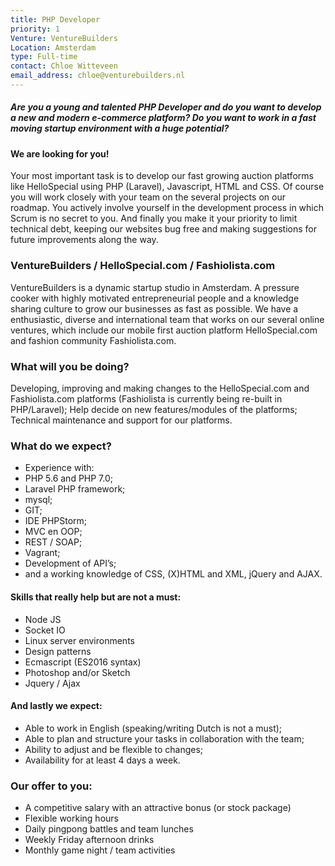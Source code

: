 ```yaml
---
title: PHP Developer
priority: 1
Venture: VentureBuilders
Location: Amsterdam
type: Full-time
contact: Chloe Witteveen
email_address: chloe@venturebuilders.nl
---
```


##### Are you a young and talented PHP Developer and do you want to develop a new and modern e-commerce platform? Do you want to work in a fast moving startup environment with a huge potential?

#### We are looking for you!

Your most important task is to develop our fast growing auction platforms like HelloSpecial using PHP (Laravel), Javascript, HTML and CSS.
Of course you will work closely with your team on the several projects on our roadmap. You actively involve yourself in the development process in which Scrum is no secret to you. And finally you make it your priority to limit technical debt, keeping our websites bug free and making suggestions for future improvements along the way.

### VentureBuilders / HelloSpecial.com / Fashiolista.com

VentureBuilders is a dynamic startup studio in Amsterdam. A pressure cooker with highly motivated entrepreneurial people and a knowledge sharing culture to grow our businesses as fast as possible.
We have a enthusiastic, diverse and international team that works on our several online ventures, which include our mobile first auction platform HelloSpecial.com and fashion community Fashiolista.com.

### What will you be doing?

Developing, improving and making changes to the HelloSpecial.com and Fashiolista.com platforms (Fashiolista is currently being re-built in PHP/Laravel);
Help decide on new features/modules of the platforms;
Technical maintenance and support for our platforms.

### What do we expect?

- Experience with:
- PHP 5.6 and PHP 7.0;
- Laravel PHP framework;
- mysql;
- GIT;
- IDE PHPStorm;
- MVC en OOP;
- REST / SOAP;
- Vagrant;
- Development of API’s;
- and a working knowledge of CSS, (X)HTML and XML, jQuery and AJAX.

#### Skills that really help but are not a must:

- Node JS
- Socket IO
- Linux server environments
- Design patterns
- Ecmascript (ES2016 syntax)
- Photoshop and/or Sketch
- Jquery / Ajax

#### And lastly we expect:

- Able to work in English (speaking/writing Dutch is not a must);
- Able to plan and structure your tasks in collaboration with the team;
- Ability to adjust and be flexible to changes;
- Availability for at least 4 days a week.

### Our offer to you:

- A competitive salary with an attractive bonus (or stock package)
- Flexible working hours
- Daily pingpong battles and team lunches
- Weekly Friday afternoon drinks
- Monthly game night / team activities
